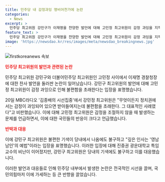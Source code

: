 ```yaml
---
title: 민주당 내 감정과잉 명비어천가에 논란
categories:
  - News
excerpt: >
  민주당 최고위원 강민구가 이재명을 찬양한 발언에 대해 고민정 최고위원이 감정 과잉을 지적하고 비판했다. 고 최고위원은 정치권에서 감정과 관련한 불편함을 언급하며 강의 발언을 비판했다. 또한, 다른 인사들도 비꼬아 강의 발언을 조롱했으나, 강민구는 영남 남인 예법이라고 대응했다. 이에 대한 논란이 커지자 강민구는 SNS를 통해 발언을 해명하고 상황을 비유하여 반문했다. 
feature_text: >
  민주당 최고위원 강민구가 이재명을 찬양한 발언에 대해 고민정 최고위원이 감정 과잉을 지적하고 비판했다. 고 최고위원은 정치권에서 감정과 관련한 불편함을 언급하며 강의 발언을 비판했다. 또한, 다른 인사들도 비꼬아 강의 발언을 조롱했으나, 강민구는 영남 남인 예법이라고 대응했다. 이에 대한 논란이 커지자 강민구는 SNS를 통해 발언을 해명하고 상황을 비유하여 반문했다. 
image: 'https://newsdao.kr/res/images/meta/newsdao_breakingnews.jpg'
---
```


<p><img src="https://newsdao.kr/res/images/meta/newsdao_breakingnews.jpg" alt="firstkoreanews 속보" /></p>

<p><b><span style="color: #ee2323;">민주당 최고위원의 발언과 관련된 논란</span></b></p>

<p>민주당 최고위원 강민구와 더불어민주당 최고위원인 고민정 사이에서 이재명 경찰청장에 대한 찬사 발언을 둘러싼 논란이 일어났습니다. 강민구 최고위원의 발언에 대해 고민정 최고위원이 감정 과잉으로 인해 불편함을 초래한다는 입장을 표명했습니다.</p>

<p data-ke-size="size16">20일 MBC라디오 '김종배의 시선집중'에서 강민정 최고위원은 "무엇이든지 정치권에서는 감정이 과잉되어 있으면 받아들여지는데 불편함을 초래한다. 그 대표적인 사례였다"고 비판했습니다. 이에 대해 고민정 최고위원은 감정을 조절하지 않을 때 발생하는 문제를 언급하면서, 이에 대한 국민들의 반응이 크다고 언급했습니다.</p>

<p><b><span style="color: #ee2323;">반박과 대응</span></b></p>

<p>이에 강민구 최고위원은 불편한 기색이 당내에서 나옴에도 불구하고 "깊은 인사는 '영남 남인'의 예법"이라는 입장을 표명했습니다. 이러한 입장에 대해 진중권 광운대학교 특임교수의 비난이 이어졌지만, 강민구 최고위원은 당내의 기색에도 불구하고 이를 대응했습니다.</p>

<p>이러한 발언과 대응들로 인해 민주당 내부에서 발생한 논란은 전국적인 시선을 끌며, 국민의힘마저 이에 가세하는 등 큰 반향을 끌었습니다.</p>

